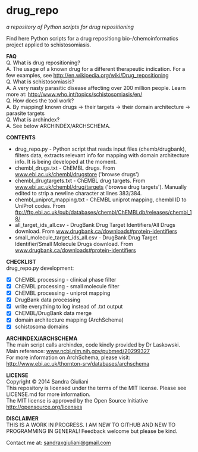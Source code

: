 # drug_repo #
_a repository of Python scripts for drug repositioning_


Find here Python scripts for a drug repositiong bio-/chemoinformatics project
applied to schistosomiasis.  

**FAQ**  
Q. What is drug repositioning?   
A. The usage of a known drug for a different therapeutic indication. For a few examples, see http://en.wikipedia.org/wiki/Drug_repositioning  
Q. What is schistosomiasis?  
A. A very nasty parasitic disease affecting over 200 million people. Learn more at: http://www.who.int/topics/schistosomiasis/en/  
Q. How does the tool work?  
A. By mapping! known drugs -> their targets -> their domain architecture -> parasite targets  
Q. What is archindex?  
A. See below ARCHINDEX/ARCHSCHEMA.

**CONTENTS**
* drug_repo.py - Python script that reads input files (chemb/drugbank), filters data, extracts relevant info for mapping with domain architecture info. It is being developed at the moment.
* chembl\_drugs.txt - ChEMBL drugs. From www.ebi.ac.uk/chembl/drugstore ('browse drugs')
* chembl\_drugtargets.txt - ChEMBL drug targets. From www.ebi.ac.uk/chembl/drug/targets ('browse drug targets'). Manually edited to strip a newline character at lines 383/384.  
* chembl\_uniprot\_mapping.txt - ChEMBL uniprot mapping, chembl ID to UniProt codes. From ftp://ftp.ebi.ac.uk/pub/databases/chembl/ChEMBLdb/releases/chembl_18/  
* all\_target\_ids\_all.csv - DrugBank Drug Target Identifiers/All Drugs download. From www.drugbank.ca/downloads#protein-identifiers  
* small\_molecule\_target\_ids\_all.csv - DrugBank Drug Target Identifier/Small Molecule Drugs download. From www.drugbank.ca/downloads#protein-identifiers  



**CHECKLIST**  
drug_repo.py development:
- [x] ChEMBL processing - clinical phase filter 
- [x] ChEMBL processing - small molecule filter 
- [x] ChEMBL processing - uniprot mapping
- [x] DrugBank data processing
- [x] write everything to log instead of .txt output
- [x] ChEMBL/DrugBank data merge
- [x] domain architecture mapping (ArchSchema)
- [x] schistosoma domains

**ARCHINDEX/ARCHSCHEMA**  
The main script calls archindex, code kindly provided by Dr Laskowski.   
Main reference: www.ncbi.nlm.nih.gov/pubmed/20299327  
For more information on ArchSchema, please visit:  
http://www.ebi.ac.uk/thornton-srv/databases/archschema  

**LICENSE**  
Copyright &copy; 2014 Sandra Giuliani  
This repository is licensed under the terms of the MIT license. Please see LICENSE.md for more information.  
The MIT license is approved by the Open Source Initiative http://opensource.org/licenses

**DISCLAIMER**  
THIS IS A WORK IN PROGRESS. I AM NEW TO GITHUB AND NEW TO PROGRAMMING IN GENERAL! Feedback welcome but please be kind.

Contact me at: sandraxgiuliani@gmail.com
